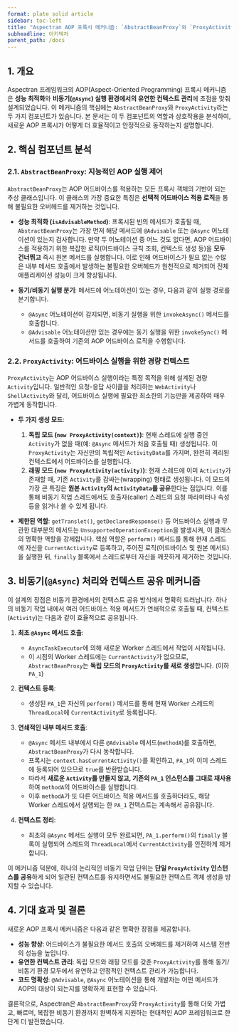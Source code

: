 ```yaml
---
format: plate solid article
sidebar: toc-left
title: "Aspectran AOP 프록시 메커니즘: `AbstractBeanProxy`와 `ProxyActivity`"
subheadline: 아키텍처
parent_path: /docs
---
```


## 1. 개요

Aspectran 프레임워크의 AOP(Aspect-Oriented Programming) 프록시 메커니즘은 **성능 최적화**와 **비동기(`@Async`) 실행 환경에서의 유연한 컨텍스트 관리**에 초점을 맞춰 설계되었습니다. 이 메커니즘의 핵심에는 `AbstractBeanProxy`와 `ProxyActivity`라는 두 가지 컴포넌트가 있습니다. 본 문서는 이 두 컴포넌트의 역할과 상호작용을 분석하여, 새로운 AOP 프록시가 어떻게 더 효율적이고 안정적으로 동작하는지 설명합니다.

## 2. 핵심 컴포넌트 분석

### 2.1. `AbstractBeanProxy`: 지능적인 AOP 실행 제어

`AbstractBeanProxy`는 AOP 어드바이스를 적용하는 모든 프록시 객체의 기반이 되는 추상 클래스입니다. 이 클래스의 가장 중요한 특징은 **선택적 어드바이스 적용 로직**을 통해 불필요한 오버헤드를 제거하는 것입니다.

-   **성능 최적화 (`isAdvisableMethod`)**: 프록시된 빈의 메서드가 호출될 때, `AbstractBeanProxy`는 가장 먼저 해당 메서드에 `@Advisable` 또는 `@Async` 어노테이션이 있는지 검사합니다. 만약 두 어노테이션 중 어느 것도 없다면, AOP 어드바이스를 적용하기 위한 복잡한 로직(어드바이스 규칙 조회, 컨텍스트 생성 등)을 **모두 건너뛰고** 즉시 원본 메서드를 실행합니다. 이로 인해 어드바이스가 필요 없는 수많은 내부 메서드 호출에서 발생하는 불필요한 오버헤드가 원천적으로 제거되어 전체 애플리케이션 성능이 크게 향상됩니다.

-   **동기/비동기 실행 분기**: 메서드에 어노테이션이 있는 경우, 다음과 같이 실행 경로를 분기합니다.
    -   `@Async` 어노테이션이 감지되면, 비동기 실행을 위한 `invokeAsync()` 메서드를 호출합니다.
    -   `@Advisable` 어노테이션만 있는 경우에는 동기 실행을 위한 `invokeSync()` 메서드를 호출하여 기존의 AOP 어드바이스 로직을 수행합니다.

### 2.2. `ProxyActivity`: 어드바이스 실행을 위한 경량 컨텍스트

`ProxyActivity`는 AOP 어드바이스 실행이라는 특정 목적을 위해 설계된 경량 `Activity`입니다. 일반적인 요청-응답 사이클을 처리하는 `WebActivity`나 `ShellActivity`와 달리, 어드바이스 실행에 필요한 최소한의 기능만을 제공하여 매우 가볍게 동작합니다.

-   **두 가지 생성 모드**:
    1.  **독립 모드 (`new ProxyActivity(context)`)**: 현재 스레드에 실행 중인 `Activity`가 없을 때(예: `@Async` 메서드가 처음 호출될 때) 생성됩니다. 이 `ProxyActivity`는 자신만의 독립적인 `ActivityData`를 가지며, 완전히 격리된 컨텍스트에서 어드바이스를 실행합니다.
    2.  **래핑 모드 (`new ProxyActivity(activity)`)**: 현재 스레드에 이미 `Activity`가 존재할 때, 기존 `Activity`를 감싸는(wrapping) 형태로 생성됩니다. 이 모드의 가장 큰 특징은 **원본 `Activity`의 `ActivityData`를 공유**한다는 점입니다. 이를 통해 비동기 작업 스레드에서도 호출자(caller) 스레드의 요청 파라미터나 속성 등을 읽거나 쓸 수 있게 됩니다.

-   **제한된 역할**: `getTranslet()`, `getDeclaredResponse()` 등 어드바이스 실행과 무관한 대부분의 메서드는 `UnsupportedOperationException`을 발생시켜, 이 클래스의 명확한 역할을 강제합니다. 핵심 역할은 `perform()` 메서드를 통해 현재 스레드에 자신을 `CurrentActivity`로 등록하고, 주어진 로직(어드바이스 및 원본 메서드)을 실행한 뒤, `finally` 블록에서 스레드로부터 자신을 깨끗하게 제거하는 것입니다.

## 3. 비동기(`@Async`) 처리와 컨텍스트 공유 메커니즘

이 설계의 장점은 비동기 환경에서의 컨텍스트 공유 방식에서 명확히 드러납니다. 하나의 비동기 작업 내에서 여러 어드바이스 적용 메서드가 연쇄적으로 호출될 때, 컨텍스트(`Activity`)는 다음과 같이 효율적으로 공유됩니다.

1.  **최초 `@Async` 메서드 호출**:
    -   `AsyncTaskExecutor`에 의해 새로운 Worker 스레드에서 작업이 시작됩니다.
    -   이 시점의 Worker 스레드에는 `CurrentActivity`가 없으므로, `AbstractBeanProxy`는 **독립 모드의 `ProxyActivity`를 새로 생성**합니다. (이하 `PA_1`)

2.  **컨텍스트 등록**:
    -   생성된 `PA_1`은 자신의 `perform()` 메서드를 통해 현재 Worker 스레드의 `ThreadLocal`에 `CurrentActivity`로 등록됩니다.

3.  **연쇄적인 내부 메서드 호출**:
    -   `@Async` 메서드 내부에서 다른 `@Advisable` 메서드(`methodA`)를 호출하면, `AbstractBeanProxy`가 다시 동작합니다.
    -   프록시는 `context.hasCurrentActivity()`를 확인하고, `PA_1`이 이미 스레드에 등록되어 있으므로 `true`를 반환받습니다.
    -   따라서 **새로운 `Activity`를 만들지 않고, 기존의 `PA_1` 인스턴스를 그대로 재사용**하여 `methodA`의 어드바이스를 실행합니다.
    -   이후 `methodA`가 또 다른 어드바이스 적용 메서드를 호출하더라도, 해당 Worker 스레드에서 실행되는 한 `PA_1` 컨텍스트는 계속해서 공유됩니다.

4.  **컨텍스트 정리**:
    -   최초의 `@Async` 메서드 실행이 모두 완료되면, `PA_1.perform()`의 `finally` 블록이 실행되어 스레드의 `ThreadLocal`에서 `CurrentActivity`를 안전하게 제거합니다.

이 메커니즘 덕분에, 하나의 논리적인 비동기 작업 단위는 **단일 `ProxyActivity` 인스턴스를 공유**하게 되어 일관된 컨텍스트를 유지하면서도 불필요한 컨텍스트 객체 생성을 방지할 수 있습니다.

## 4. 기대 효과 및 결론

새로운 AOP 프록시 메커니즘은 다음과 같은 명확한 장점을 제공합니다.

-   **성능 향상**: 어드바이스가 불필요한 메서드 호출의 오버헤드를 제거하여 시스템 전반의 성능을 높입니다.
-   **유연한 컨텍스트 관리**: 독립 모드와 래핑 모드를 갖춘 `ProxyActivity`를 통해 동기/비동기 환경 모두에서 유연하고 안정적인 컨텍스트 관리가 가능합니다.
-   **코드 명확성**: `@Advisable`, `@Async` 어노테이션을 통해 개발자는 어떤 메서드가 AOP의 대상이 되는지를 명확하게 표현할 수 있습니다.

결론적으로, Aspectran은 `AbstractBeanProxy`와 `ProxyActivity`를 통해 더욱 가볍고, 빠르며, 복잡한 비동기 환경까지 완벽하게 지원하는 현대적인 AOP 프레임워크로 한 단계 더 발전했습니다.